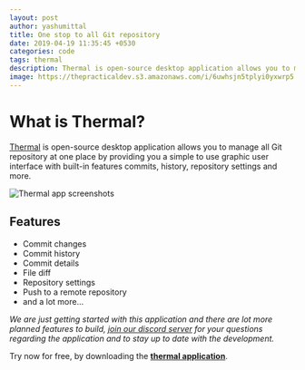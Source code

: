 ```yaml
---
layout: post
author: yashumittal
title: One stop to all Git repository
date: 2019-04-19 11:35:45 +0530
categories: code
tags: thermal
description: Thermal is open-source desktop application allows you to manage all Git repository at one place by providing you a simple to use graphic user interface with built-in features commits, history, repository settings and more.
image: https://thepracticaldev.s3.amazonaws.com/i/6uwhsjn5tplyi0yxwrp5.png
---
```


# What is Thermal?

[Thermal](https://thermal.netlify.com) is open-source desktop application allows you to manage all Git repository at one place by providing you a simple to use graphic user interface with built-in features commits, history, repository settings and more.

![Thermal app screenshots](https://thepracticaldev.s3.amazonaws.com/i/t0733ds66gdecza1m2ys.png)

## Features

- Commit changes
- Commit history
- Commit details
- File diff
- Repository settings
- Push to a remote repository
- and a lot more...

*We are just getting started with this application and there are lot more planned features to build, [join our discord server](https://discord.gg/s2PYYJV) for your questions regarding the application and to stay up to date with the development.*

Try now for free, by downloading the **[thermal application](https://thermal.netlify.com/download/)**.
